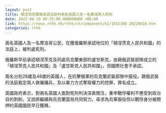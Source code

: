 ```yaml
---
layout: post
title: 頓涅茨克獲俄承認法庭判兩名英國人及一名摩洛哥人死刑
date: 2022-06-10 00:35:00.000000000 +08:00
link: https://news.rthk.hk/rthk/ch/component/k2/1652380-20220610.htm
categories: rthk
---
```


兩名英國人及一名摩洛哥公民，在獲俄羅斯承認地位的「頓涅茨克人民共和國」的法庭上，被判處死刑。

俄羅斯早前承認頓涅茨克及同處烏克蘭東部的盧甘斯克，由親俄武裝部隊成立的「頓涅茨克人民共和國」及「盧甘斯克人民共和國」，但國際社會不承認。

兩名分別28歲及48歲的英國人，在抗擊俄軍的烏克蘭武裝部隊中服役。親俄武裝的法庭裁定兩人做僱傭兵，及以暴力方式奪取權力的控罪，罪名成立。

英國政府表示，對兩名英國人面對死刑判決深表關注，重申戰俘權利不應受到政治目的剝削，又說將繼續與烏克蘭當局共同努力，尋求為烏軍服役但以戰俘身分被關押的英國國民早日獲釋。
